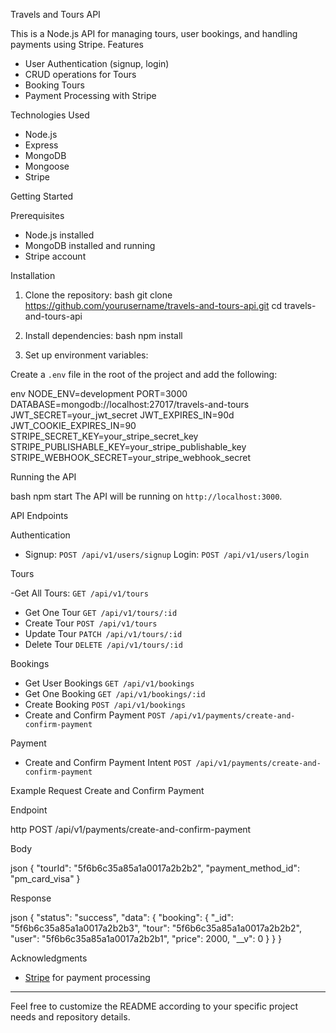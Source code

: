 

Travels and Tours API

This is a Node.js API for managing tours, user bookings, and handling payments using Stripe. 
Features

- User Authentication (signup, login)
- CRUD operations for Tours
- Booking Tours
- Payment Processing with Stripe

Technologies Used

- Node.js
- Express
- MongoDB
- Mongoose
- Stripe

Getting Started

Prerequisites

- Node.js installed
- MongoDB installed and running
- Stripe account

Installation

1. Clone the repository:
bash
git clone https://github.com/yourusername/travels-and-tours-api.git
cd travels-and-tours-api


2. Install dependencies:
bash
npm install

3. Set up environment variables:

Create a `.env` file in the root of the project and add the following:

env
NODE_ENV=development
PORT=3000
DATABASE=mongodb://localhost:27017/travels-and-tours
JWT_SECRET=your_jwt_secret
JWT_EXPIRES_IN=90d
JWT_COOKIE_EXPIRES_IN=90
STRIPE_SECRET_KEY=your_stripe_secret_key
STRIPE_PUBLISHABLE_KEY=your_stripe_publishable_key
STRIPE_WEBHOOK_SECRET=your_stripe_webhook_secret


Running the API

bash
npm start
The API will be running on `http://localhost:3000`.

API Endpoints

 Authentication
- Signup: `POST /api/v1/users/signup`
  Login: `POST /api/v1/users/login`

 Tours

-Get All Tours: `GET /api/v1/tours`
- Get One Tour `GET /api/v1/tours/:id`
- Create Tour `POST /api/v1/tours`
- Update Tour `PATCH /api/v1/tours/:id`
- Delete Tour `DELETE /api/v1/tours/:id`

 Bookings

- Get User Bookings `GET /api/v1/bookings`
- Get One Booking `GET /api/v1/bookings/:id`
- Create Booking `POST /api/v1/bookings`
- Create and Confirm Payment `POST /api/v1/payments/create-and-confirm-payment`

 Payment

- Create and Confirm Payment Intent `POST /api/v1/payments/create-and-confirm-payment`

 Example Request
 Create and Confirm Payment

Endpoint

http
POST /api/v1/payments/create-and-confirm-payment


Body

json
{
  "tourId": "5f6b6c35a85a1a0017a2b2b2",
  "payment_method_id": "pm_card_visa"
}


Response

json
{
  "status": "success",
  "data": {
    "booking": {
      "_id": "5f6b6c35a85a1a0017a2b2b3",
      "tour": "5f6b6c35a85a1a0017a2b2b2",
      "user": "5f6b6c35a85a1a0017a2b2b1",
      "price": 2000,
      "__v": 0
    }
  }
}

 Acknowledgments

- [Stripe](https://stripe.com/docs) for payment processing

---

Feel free to customize the README according to your specific project needs and repository details.
